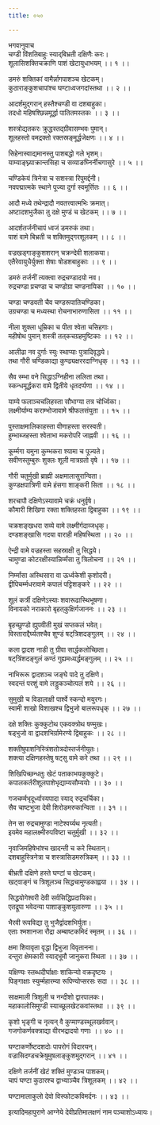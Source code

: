 ```yaml
---
title: ०५०

---
```

भगवानुवाच  
चण्डी विंशतिबाहुः स्याद्‌बिभ्रती दक्षिणैः करः।  
शूलासिशक्तिचक्राणि पाशं खेटायुधाभयम् ।। १ ।।  
  
डमरुं शक्तिकां वामैर्न्नागपाशञ्च खेटकम्।  
कुठाराङ्कुशचापांश्च घण्टाध्वजगदांस्तथा ।। २ ।।  
  
आदर्शमुद्‌गरान् हस्तैश्चण्डी वा दशबाहुका।  
तदधो महिषश्छिन्नमूर्द्धा पातितमस्तकः ।। ३ ।।  
  
शस्त्रोद्यतकरः क्रुद्धस्तद्‌ग्रीवासम्भवः पुमान्।  
शूलहस्तो वमद्रक्तो रक्तस्रङ्‌मूर्द्धजेक्षणः ।। ४ ।।  
  
सिहेनास्वाद्यमानस्तु पाशबद्धो गले भृशम्।  
याम्याङ्घ्न्याक्रान्तसिहा च सव्याङघ्निर्नीचगासुरे ।। ५ ।।  
  
चण्डिकेयं त्रिनेत्रा च सशस्त्रा रिपुमर्द्दनी।  
नवपद्मात्मके स्थाने पूज्या दुर्गा स्वमूर्त्तितः ।। ६ ।।  
  
आदौ मध्ये तथेन्द्रादौ नवतत्त्वात्मभिः क्रमात्।  
अष्टादशभुजैका तु दक्षे मुण्डं च खेटकम् ।। ७ ।।  
  
आदर्शतर्जनीचापं ध्वजं डमरुकं तथा।  
पाशं वामे बिभ्रती च शक्तिमुद्गरशूलकम् ।। ८ ।।  
  
वज्रखड्‌गाङ्कुशशरान् चक्रन्देवी शलाकया।  
एतैरेवायुधैर्युक्ता शेषाः षोडशबाहुकाः ।। ९ ।।  
  
डमरुं तर्जनीं त्यक्त्वा रुद्रचण्डादयो नव।  
रुद्रचण्डा प्रचण्डा च चण्डोग्रा चण्डनायिका ।। १० ।।  
  
चण्डा चण्डवती चैव चण्डरूपातिचण्डिका।  
उग्रचण्डा च मध्यस्था रोचनाभारुणासिता ।। ११ ।।  
  
नीला शुक्ला धूम्रिका च पीता श्वेता चसिहगाः।  
महीषोथ पुमान् शस्त्री तत्‌कचग्रहमुष्टिकाः ।। १२ ।।  
  
आलीढा नव दुर्गाः स्युः स्थाप्याः पुत्रादिवृद्धये।  
तथा गौरी चण्डिकाद्या कुण्ढ्यक्षररदाग्निधृक् ।। १३ ।।  
  
सैव स्म्भा वने सिद्धाऽग्निहीना ललिता तथा।  
स्कन्धमूर्द्धकरा वामे द्वितीये धृतदर्प्पणा ।। १४ ।।  
  
याम्ये फलाञ्चचलिहस्ता सौभाग्या तत्र चोर्ध्विका।  
लक्ष्मीर्याम्य कराम्भोजावामे श्रीफलसंयुता ।। १५ ।।  
  
पुस्ताक्षमालिकाहस्ता वीणाहस्ता सरस्वती।  
हुम्भाब्जहस्ता श्वेताभा मकरोपरि जाह्नवी ।। १६ ।।  
  
कूर्म्मगा यमुना कुम्भकरा श्यामा च पूज्यते।  
सवीणस्तुम्बुरुः शुक्लः शूली मात्रग्रतो वृषे ।। १७ ।।  
  
गौरी चतुर्मुखी ब्राह्मी अक्षमालासुरान्विता।  
कुण्डक्षपात्रिणी वामे हंसगा शाङ्करी सिता ।। १८ ।।  
  
शरचापौ दक्षिणेऽस्यावामे चक्रं धनुर्वृषे।  
कौमारी शिखिगा रक्ता शक्तिहस्ता द्विबाहुका ।। १९ ।।  
  
चक्रशङ्खधरा सव्ये वामे लक्ष्मीर्गदाव्जधृक्।  
दण्डशङ्खासि गदया वाराही महिषस्थिता ।। २० ।।  
  
ऐन्द्री वामे वज्रहस्ता सहस्राक्षी तु सिद्धये।  
चामुण्डा कोटरक्षीस्यान्निर्म्मंसा तु त्रिलोचना ।। २१ ।।  
  
निर्म्मांसा अस्थिसारा वा ऊर्ध्वकेशी कृशोदरी।  
द्वीपिचर्म्मधरावामे कपालं पट्टिशङ्करे ।। २२ ।।  
  
शूलं कर्त्री दक्षिणेऽस्याः शवारूढास्थिभूषणा।  
विनायको नराकारो बृहत्‌कुक्षिर्गजाननः ।। २३ ।।  
  
बृहच्छुण्डो ह्युपवीती मुखं सप्तकलं भवेत्।  
विस्ताराद्दैर्घ्यतश्चैव शुण्डं षट्‌त्रिशदङ्गुलम् ।। २४ ।।  
  
कला द्वादश नाडी तु ग्रीवा सार्द्धकलोच्छिता।  
षट्‌त्रिंशदङ्गुलं कण्ठं गुह्यमध्यर्द्धमङ्गुलम् ।। २५ ।।  
  
नाभिरूरू द्वादशञ्च जङ्घे पादे तु दक्षिणे।  
स्वदन्तं परशुं वामे लड्डुकञ्चोत्पलं शये ।। २६ ।।  
  
सुमुखी च विडालाक्षी पार्श्वे स्कन्दो मयुरगः।  
स्वामी शाखो विशाखश्च द्विभुजो बालरूपधृक् ।। २७ ।।  
  
दक्षे शक्तिः कुक्कुटोथ एकवक्त्रोथ षण्मुखः।  
षड्भुजो वा द्वादशभिर्ग्रामेरण्ये द्विबाहुकः ।। २८ ।।  
  
शक्तीषुपाशनिस्त्रिंशतोत्रदोस्तर्जनीयुतः।  
शक्त्या दक्षिणहस्तेषु षट्‌सु वामे करे तथा ।। २९ ।।  
  
शिखिपिच्छन्धतुः खेटं पताकाभयकुक्कुटे।  
कपालकर्तरीशूलपाशेभृद्याम्यसौम्ययोः ।। ३० ।।  
  
गजचर्म्मभृदूर्ध्वास्यपादा स्याद् रुद्रचर्चिका।  
सैव चाष्टभुजा देवी शिरोडमरुकान्विता ।। ३१ ।।  
  
तेन सा रुद्रचामुण्डा नाटेश्वर्य्यथ नृत्यती।  
इयमेव महालक्ष्मीरुपविष्टा चतुर्मुखी ।। ३२ ।।  
  
नृवाजिमहिषेभांश्च खादन्ती च करे स्थितान्।  
दशबाहुस्त्रिनेत्रा च शस्त्रासिडमरुत्रिकम् ।। ३३ ।।  
  
बीभ्रती दक्षिणे हस्ते घण्टां च खेटकम्।  
खट्‌वाङ्गं च त्रिशूलञ्च सिद्धचामुण्डकाह्वया ।। ३४ ।।  
  
सिद्धयोगेश्वरी देवी सर्वसिद्धिप्रदायिका।  
एतद्रूपा भवेदन्या पाशाङ्कुशयुतारुणा ।। ३५ ।।  
  
भैरवी रूपविद्या तु भुजैर्द्वादशभिर्युता।  
एताः श्मशानजा रौद्रा अम्बाष्टकमिदं स्मृतम् ।। ३६ ।।  
  
क्षमा शिवावृता वृद्धा द्विभुजा विवृतानना।  
दन्तुरा क्षेमकारी स्याद्‌भूमौ जानुकरा स्थिता ।। ३७ ।।  
  
यक्षिण्यः स्तब्धदीर्घाक्षाः शाकिन्यो वक्रदृष्टयः ।  
पिङ्गाक्षाः स्युर्म्महारम्या रूपिण्योप्सरसः सदा ।। ३८ ।।  
  
साक्षमाली त्रिशूली च नन्दीशो द्वारपालकः।  
महाकालोसिमुण्डी स्याच्छूलखेटकवांस्तथा ।। ३९ ।।  
  
कृशो भृङ्गी च नृत्यन् वै कुप्माण्डस्थूलखर्ववान्।  
गजगोकर्णवक्त्राद्या वीरभद्रादयो गणाः ।। ४० ।।  
  
घण्टाकर्णोष्टदशदोः पापरोगं विदारयन्।  
वज्रासिदण्डचक्रेषुमुषलाङ्कुशमुद्गरान् ।। ४१ ।।  
  
दक्षिणे तर्जनीं खेटं शक्तिं मुण्डञ्च पाशकम्।  
चापं घण्टा कुठारश्च द्वाभ्याञ्चैव त्रिशूलकम् ।। ४२ ।।  
  
घण्टामालाकुलो देवो विस्फोटकविमर्दनः ।। ४३ ।।  
  
इत्यादिमहापुराणे आग्नेये देवीप्रतिमालक्षणं नाम पञ्चाशोऽध्यायः।